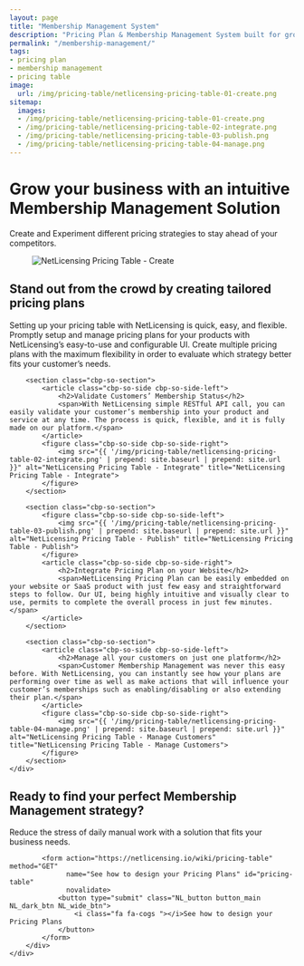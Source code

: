 ```yaml
---
layout: page
title: "Membership Management System"
description: "Pricing Plan & Membership Management System built for growth-minded SaaS people"
permalink: "/membership-management/"
tags:
- pricing plan
- membership management
- pricing table
image:
  url: /img/pricing-table/netlicensing-pricing-table-01-create.png
sitemap:
  images:
  - /img/pricing-table/netlicensing-pricing-table-01-create.png
  - /img/pricing-table/netlicensing-pricing-table-02-integrate.png
  - /img/pricing-table/netlicensing-pricing-table-03-publish.png
  - /img/pricing-table/netlicensing-pricing-table-04-manage.png
---
```


<div class="row NL_banner">
    <div class="col-md-8 col-md-offset-2 NL_about">
        <h1>Grow your business with an intuitive<br>Membership Management Solution</h1>
        <span>Create and Experiment different pricing strategies to stay ahead of your competitors.</span>
    </div>
</div>

<div class="row">
    <div id="cbp-so-scroller" class="cbp-so-scroller NL_intro">
        <section class="cbp-so-section">
            <figure class="cbp-so-side cbp-so-side-left">
                <img src="{{ '/img/pricing-table/netlicensing-pricing-table-01-create.png' | prepend: site.baseurl | prepend: site.url }}" alt="NetLicensing Pricing Table - Create" title="NetLicensing Pricing Table - Create">
            </figure>
            <article class="cbp-so-side cbp-so-side-right">
                <h2>Stand out from the crowd by creating tailored pricing plans</h2>
                <span>Setting up your pricing table with NetLicensing is quick, easy, and flexible. Promptly setup and manage pricing plans for your products with NetLicensing’s easy-to-use and configurable UI. Create multiple pricing plans with the maximum flexibility in order to evaluate which strategy better fits your customer’s needs.</span>
            </article>
        </section>

        <section class="cbp-so-section">
            <article class="cbp-so-side cbp-so-side-left">
                <h2>Validate Customers’ Membership Status</h2>
                <span>With NetLicensing simple RESTful API call, you can easily validate your customer’s membership into your product and service at any time. The process is quick, flexible, and it is fully made on our platform.</span>
            </article>
            <figure class="cbp-so-side cbp-so-side-right">
                <img src="{{ '/img/pricing-table/netlicensing-pricing-table-02-integrate.png' | prepend: site.baseurl | prepend: site.url }}" alt="NetLicensing Pricing Table - Integrate" title="NetLicensing Pricing Table - Integrate">
            </figure>
        </section>

        <section class="cbp-so-section">
            <figure class="cbp-so-side cbp-so-side-left">
                <img src="{{ '/img/pricing-table/netlicensing-pricing-table-03-publish.png' | prepend: site.baseurl | prepend: site.url }}" alt="NetLicensing Pricing Table - Publish" title="NetLicensing Pricing Table - Publish">
            </figure>
            <article class="cbp-so-side cbp-so-side-right">
                <h2>Integrate Pricing Plan on your Website</h2>
                <span>NetLicensing Pricing Plan can be easily embedded on your website or SaaS product with just few easy and straightforward steps to follow. Our UI, being highly intuitive and visually clear to use, permits to complete the overall process in just few minutes.</span>
            </article>
        </section>

        <section class="cbp-so-section">
            <article class="cbp-so-side cbp-so-side-left">
                <h2>Manage all your customers on just one platform</h2>
                <span>Customer Membership Management was never this easy before. With NetLicensing, you can instantly see how your plans are performing over time as well as make actions that will influence your customer’s memberships such as enabling/disabling or also extending their plan.</span>
            </article>
            <figure class="cbp-so-side cbp-so-side-right">
                <img src="{{ '/img/pricing-table/netlicensing-pricing-table-04-manage.png' | prepend: site.baseurl | prepend: site.url }}" alt="NetLicensing Pricing Table - Manage Customers" title="NetLicensing Pricing Table - Manage Customers">
            </figure>
        </section>
    </div>
</div>

<div class="row">
    <div class="col-md-12 NL_form_light NL_block">
        <div class="col-md-8 col-md-offset-2 NL_form_light_text">
            <h2>Ready to find your perfect Membership Management strategy?</h2>
            <span>Reduce the stress of daily manual work with a solution that fits your business needs.</span>

            <form action="https://netlicensing.io/wiki/pricing-table" method="GET"
                  name="See how to design your Pricing Plans" id="pricing-table"
                  novalidate>
                <button type="submit" class="NL_button button_main NL_dark_btn NL_wide_btn">
                    <i class="fa fa-cogs "></i>See how to design your Pricing Plans
                </button>
            </form>
        </div>
    </div>
</div>
